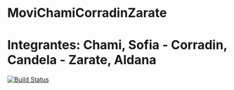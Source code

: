 # MoviChamiCorradinZarate
# Integrantes: Chami, Sofia - Corradin, Candela - Zarate, Aldana
[![Build Status](https://travis-ci.org/alduzarate/MoviChamiCorradinZarate.svg?branch=master)](https://travis-ci.org/alduzarate/MoviChamiCorradinZarate)

